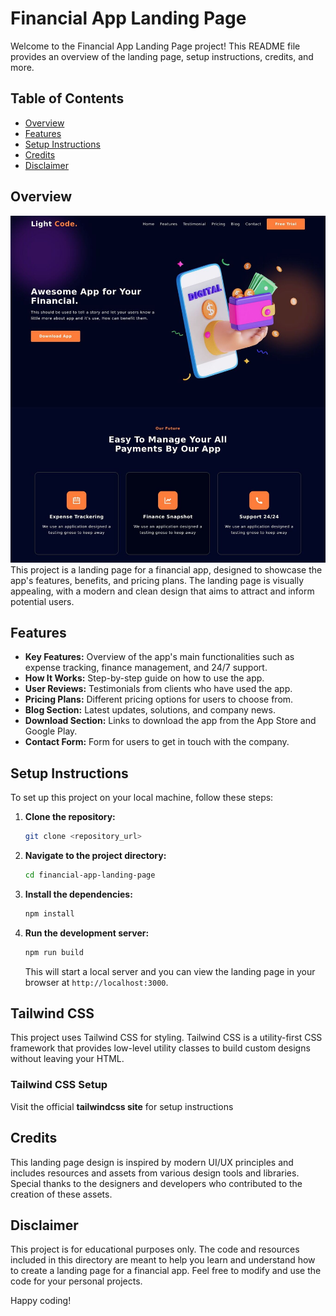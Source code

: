# Financial App Landing Page

Welcome to the Financial App Landing Page project! This README file provides an overview of the landing page, setup instructions, credits, and more.

## Table of Contents

- [Overview](#overview)
- [Features](#features)
- [Setup Instructions](#setup-instructions)
- [Credits](#credits)
- [Disclaimer](#disclaimer)

## Overview

![Responsive Financial App](./preview.jpg)
This project is a landing page for a financial app, designed to showcase the app's features, benefits, and pricing plans. The landing page is visually appealing, with a modern and clean design that aims to attract and inform potential users.

## Features


- **Key Features:** Overview of the app's main functionalities such as expense tracking, finance management, and 24/7 support.
- **How It Works:** Step-by-step guide on how to use the app.
- **User Reviews:** Testimonials from clients who have used the app.
- **Pricing Plans:** Different pricing options for users to choose from.
- **Blog Section:** Latest updates, solutions, and company news.
- **Download Section:** Links to download the app from the App Store and Google Play.
- **Contact Form:** Form for users to get in touch with the company.

## Setup Instructions

To set up this project on your local machine, follow these steps:

1. **Clone the repository:**

    ```bash
    git clone <repository_url>
    ```

2. **Navigate to the project directory:**

    ```bash
    cd financial-app-landing-page
    ```

3. **Install the dependencies:**

    ```bash
    npm install
    ```

4. **Run the development server:**

    ```bash
    npm run build
    ```

    This will start a local server and you can view the landing page in your browser at `http://localhost:3000`.

## Tailwind CSS

This project uses Tailwind CSS for styling. Tailwind CSS is a utility-first CSS framework that provides low-level utility classes to build custom designs without leaving your HTML.

### Tailwind CSS Setup

Visit the official **tailwindcss site** for setup instructions

## Credits

This landing page design is inspired by modern UI/UX principles and includes resources and assets from various design tools and libraries. Special thanks to the designers and developers who contributed to the creation of these assets.

## Disclaimer

This project is for educational purposes only. The code and resources included in this directory are meant to help you learn and understand how to create a landing page for a financial app. Feel free to modify and use the code for your personal projects.

Happy coding!
